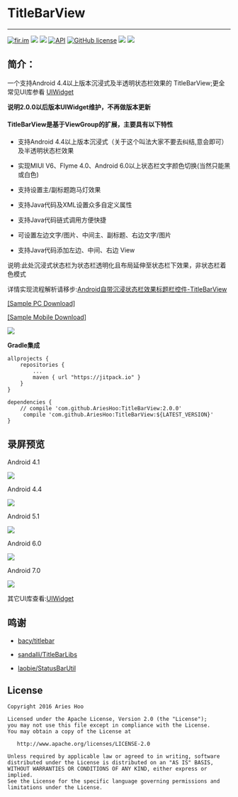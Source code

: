 # TitleBarView
----------
[![fir.im](https://img.shields.io/badge/download-fir.im-blue.svg)](https://fir.im/pmb2)
[![](https://jitpack.io/v/AriesHoo/TitleBarView.svg)](https://jitpack.io/#AriesHoo/TitleBarView)
[![](https://img.shields.io/github/release/AriesHoo/TitleBarView.svg)](https://github.com/AriesHoo/TitleBarView/releases)
[![API](https://img.shields.io/badge/API-11%2B-green.svg?style=flat)](https://android-arsenal.com/api?level=11)
[![GitHub license](https://img.shields.io/github/license/AriesHoo/TitleBarView.svg)](http://www.apache.org/licenses/LICENSE-2.0.html)
[![](https://img.shields.io/badge/简书-AriesHoo-blue.svg)](http://www.jianshu.com/u/a229eee96115)
[![](https://img.shields.io/badge/简书解析-Android自带沉浸状态栏效果标题栏控件:TitleBarView-purple.svg)](http://www.jianshu.com/p/34ace867b29f)
<!-- [![GitHub stars](https://img.shields.io/github/stars/AriesHoo/TitleBarView.svg)](https://github.com/AriesHoo/UITitleBarViewWidget/stargazers) -->
<!-- [![GitHub forks](https://img.shields.io/github/forks/AriesHoo/TitleBarView.svg)](https://github.com/AriesHoo/TitleBarView/network) -->
## 简介：

一个支持Android 4.4以上版本沉浸式及半透明状态栏效果的 TitleBarView;更全常见UI库参看 [UIWidget](https://github.com/AriesHoo/UIWidget)

**说明2.0.0以后版本UIWidget维护，不再做版本更新**

#### TitleBarView是基于ViewGroup的扩展，主要具有以下特性


- 支持Android 4.4以上版本沉浸式（关于这个叫法大家不要去纠结,意会即可）及半透明状态栏效果

- 实现MIUI V6、Flyme 4.0、Android 6.0以上状态栏文字颜色切换(当然只能黑或白色)

- 支持设置主/副标题跑马灯效果

- 支持Java代码及XML设置众多自定义属性

- 支持Java代码链式调用方便快捷

- 可设置左边文字/图片、中间主、副标题、右边文字/图片

- 支持Java代码添加左边、中间、右边 View


说明:此处沉浸式状态栏为状态栏透明化且布局延伸至状态栏下效果，非状态栏着色模式

详情实现流程解析请移步:[Android自带沉浸状态栏效果标题栏控件-TitleBarView](http://www.jianshu.com/p/34ace867b29f)

[[Sample PC Download]](https://github.com/AriesHoo/TitleBarView/blob/master/apk/sample.apk)  

[[Sample Mobile Download]](https://fir.im/pmb2)

![](https://github.com/AriesHoo/TitleBarView/blob/master/apk/qr.png)


**Gradle集成**

```
allprojects {
    repositories {
        ...
        maven { url "https://jitpack.io" }
    }
}
```

```
dependencies {
    // compile 'com.github.AriesHoo:TitleBarView:2.0.0'
     compile 'com.github.AriesHoo:TitleBarView:${LATEST_VERSION}'
}
```

## 录屏预览

Android 4.1

![](https://github.com/AriesHoo/TitleBarView/blob/master/screenshot/4.1.gif)

Android 4.4

![](https://github.com/AriesHoo/TitleBarView/blob/master/screenshot/4.4.gif)

Android 5.1

![](https://github.com/AriesHoo/TitleBarView/blob/master/screenshot/5.1.gif)

Android 6.0

![](https://github.com/AriesHoo/TitleBarView/blob/master/screenshot/6.0.gif)

Android 7.0

![](https://github.com/AriesHoo/TitleBarView/blob/master/screenshot/7.0.gif)

其它UI库查看:[UIWidget](https://github.com/AriesHoo/UIWidget)

## 鸣谢

- [bacy/titlebar](https://github.com/bacy/titlebar)

- [sandalli/TitleBarLibs](https://github.com/sandalli/TitleBarLibs)

- [laobie/StatusBarUtil](https://github.com/laobie/StatusBarUtil)

## License

```
Copyright 2016 Aries Hoo

Licensed under the Apache License, Version 2.0 (the "License");
you may not use this file except in compliance with the License.
You may obtain a copy of the License at

   http://www.apache.org/licenses/LICENSE-2.0

Unless required by applicable law or agreed to in writing, software
distributed under the License is distributed on an "AS IS" BASIS,
WITHOUT WARRANTIES OR CONDITIONS OF ANY KIND, either express or implied.
See the License for the specific language governing permissions and
limitations under the License.
```

